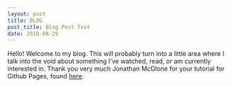 ```yaml
---
layout: post
title: BLOG
post_title: Blog Post Test
date: 2018-08-29
---
```


Hello! Welcome to my blog.  This will probably turn into a little area where I talk into the void about something I've watched, read, or am currently interested in.  Thank you very much Jonathan McGlone for your tutorial for Github Pages, found <a href="http://jmcglone.com/guides/github-pages/" target="_blank">here</a>.
